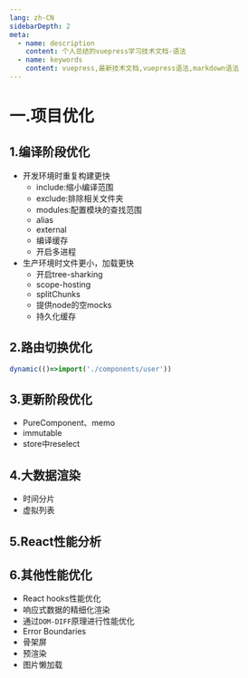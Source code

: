 ```yaml
---
lang: zh-CN
sidebarDepth: 2
meta:
  - name: description
    content: 个人总结的vuepress学习技术文档-语法
  - name: keywords
    content: vuepress,最新技术文档,vuepress语法,markdown语法
---
```

# 一.项目优化
## 1.编译阶段优化
- 开发环境时重复构建更快
  - include:缩小编译范围
  - exclude:排除相关文件夹
  - modules:配置模块的查找范围
  - alias
  - external
  - 编译缓存
  - 开启多进程
- 生产环境时文件更小，加载更快
  - 开启tree-sharking
  - scope-hosting
  - splitChunks
  - 提供node的空mocks
  - 持久化缓存
## 2.路由切换优化
```js
dynamic(()=>import('./components/user'))
```
## 3.更新阶段优化
- PureComponent、memo
- immutable
- store中reselect
## 4.大数据渲染
- 时间分片
- 虚拟列表
## 5.React性能分析
## 6.其他性能优化
- React hooks性能优化
- 响应式数据的精细化渲染
- 通过`DOM-DIFF`原理进行性能优化
- Error Boundaries
- 骨架屏
- 预渲染
- 图片懒加载